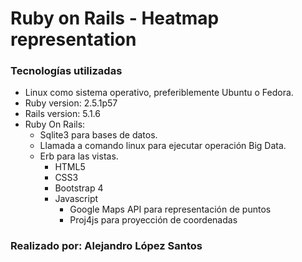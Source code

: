 # Ruby on Rails - Heatmap representation

### Tecnologías utilizadas
- Linux como sistema operativo, preferiblemente Ubuntu o Fedora.
- Ruby version: 2.5.1p57
- Rails version: 5.1.6
- Ruby On Rails:
	- Sqlite3 para bases de datos.
	- Llamada a comando linux para ejecutar operación Big Data.
	- Erb para las vistas.
		- HTML5
		- CSS3
		- Bootstrap 4
		- Javascript
			- Google Maps API para representación de puntos
			- Proj4js para proyección de coordenadas
			
### Realizado por: Alejandro López Santos
